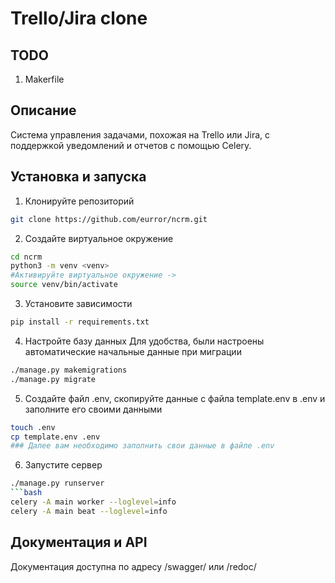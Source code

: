 # Trello/Jira clone

## TODO
1. Makerfile

## Описание
Система управления задачами, похожая на Trello или Jira, с поддержкой уведомлений и отчетов с помощью Celery.

## Установка и запуска
1. Клонируйте репозиторий
```bash
git clone https://github.com/eurror/ncrm.git
```
2. Создайте виртуальное окружение
```bash
cd ncrm
python3 -m venv <venv>
#Активируйте виртуальное окружение ->
source venv/bin/activate
```
3. Установите зависимости
```bash
pip install -r requirements.txt
```
4. Настройте базу данных
Для удобства, были настроены автоматические начальные данные при миграции
```bash
./manage.py makemigrations
./manage.py migrate
```
5. Создайте файл .env, скопируйте данные с файла template.env в .env и заполните его своими данными
```bash
touch .env
cp template.env .env
### Далее вам необходимо заполнить свои данные в файле .env
```
6. Запустите сервер
```bash
./manage.py runserver
```bash
celery -A main worker --loglevel=info
celery -A main beat --loglevel=info
```
## Документация и API
Документация доступна по адресу /swagger/ или /redoc/

